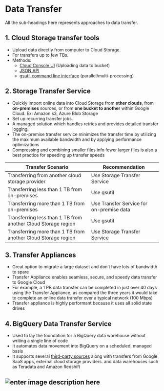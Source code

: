 # Data Transfer

All the sub-headings here represents approaches to data transfer.

## 1. Cloud Storage transfer tools

 - Upload data directly from computer to Cloud Storage.
 - For transfers up to few TBs.
 - Methods: 
	 - [Cloud Console UI](https://cloud.google.com/storage/docs/cloud-console#_uploadingdata) (Uploading data to bucket)
	 - [JSON API](https://cloud.google.com/storage/docs/json_api)
	 - [gsutil command line interface](https://cloud.google.com/storage/docs/quickstart-gsutil#upload_an_object_into_your_bucket) (parallel/multi-processing)


## 2. Storage Transfer Service

 - Quickly import online data into Cloud Storage from **other clouds**, from **on-premises** sources, or from **one bucket to another** within Google Cloud. Ex: Amazon s3, Azure Blob Storage
 - Set up recurring transfer jobs.
 - A managed solution which handles retries and provides detailed transfer logging.
 - The on-premise transfer service minimizes the transfer time by utilizing the maximum available bandwidth and by applying performance optimizations
 - Compressing and combining smaller files info fewer larger files is also a best practice for speeding up transfer speeds

| Transfer Scenario | Recommendation |
|--|--|
| Transferring from another cloud storage provider | Use Storage Transfer Service |
| Transferring less than 1 TB from on-premises | Use gsutil |
| Transferring more than 1 TB from on-premises | Use Transfer Service for on-premise data |
| Transferring less than 1 TB from another Cloud Storage region | Use gsutil |
| Transferring more than 1 TB from another Cloud Storage region | Use Storage Transfer Service |


## 3. Transfer Appliances
- Great option to migrate a large dataset and don’t have lots of bandwidth to spare
- Transfer Appliance enables seamless, secure, and speedy data transfer to Google Cloud
- For example, a 1 PB data transfer can be completed in just over 40 days using the Transfer Appliance, as compared the three years it would take to complete an online data transfer over a typical network (100 Mbps)
- Transfer appliance is highly performant because it uses all solid state drives

## 4. BigQuery Data Transfer Service
- Used to lay the foundation for a BigQuery data warehouse without writing a single line of code
- It automates data movement into BigQuery on a scheduled, managed basis
- It supports several [third-party sources](https://cloud.google.com/bigquery-transfer/docs/introduction#supported_data_sources) along with transfers from Google SaaS apps, external cloud storage providers. and data warehouses such as Teradata and Amazon Redshift

![enter image description here](https://storage.googleapis.com/gweb-cloudblog-publish/images/Data-Transfer-Service_v03-30-21.max-2000x2000.jpeg)
- 
